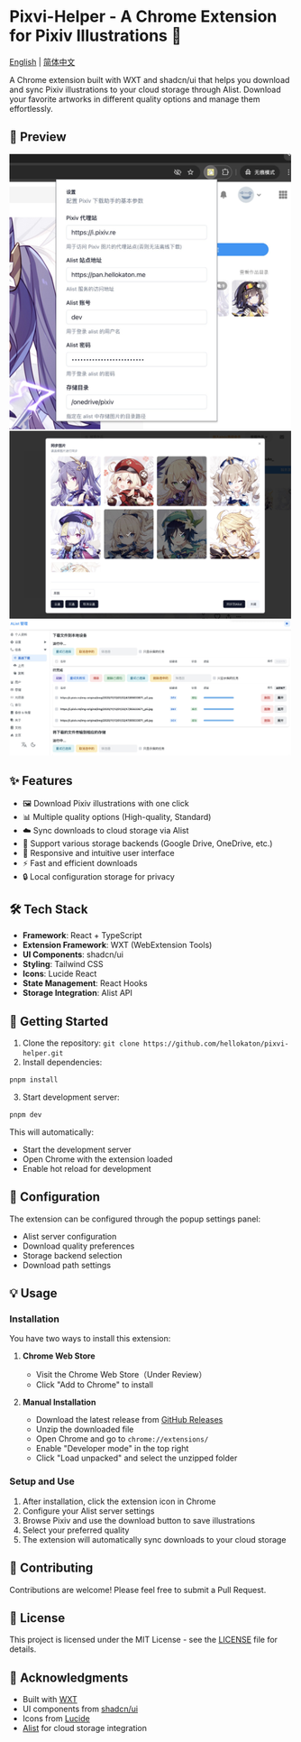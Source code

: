 # Pixvi-Helper - A Chrome Extension for Pixiv Illustrations 🎨

[English](README.md) | [简体中文](README_zh.md)

A Chrome extension built with WXT and shadcn/ui that helps you download and sync Pixiv illustrations to your cloud storage through Alist. Download your favorite artworks in different quality options and manage them effortlessly.

## 📸 Preview

<img src="screenshots/Snipaste_1.jpg" width="500px" />
<img src="screenshots/Snipaste_2.jpg" width="500px" />
<img src="screenshots/Snipaste_3.jpg" width="500px" />


## ✨ Features

- 🖼️ Download Pixiv illustrations with one click
- 📊 Multiple quality options (High-quality, Standard)
- ☁️ Sync downloads to cloud storage via Alist
- 💾 Support various storage backends (Google Drive, OneDrive, etc.)
- 🎯 Responsive and intuitive user interface
- ⚡ Fast and efficient downloads
- 🔒 Local configuration storage for privacy

## 🛠️ Tech Stack

- **Framework**: React + TypeScript
- **Extension Framework**: WXT (WebExtension Tools)
- **UI Components**: shadcn/ui
- **Styling**: Tailwind CSS
- **Icons**: Lucide React
- **State Management**: React Hooks
- **Storage Integration**: Alist API

## 🚀 Getting Started

1. Clone the repository: `git clone https://github.com/hellokaton/pixvi-helper.git`
2. Install dependencies:

```bash
pnpm install
```

3. Start development server:

```bash
pnpm dev
```

This will automatically:

- Start the development server
- Open Chrome with the extension loaded
- Enable hot reload for development

## 🔧 Configuration

The extension can be configured through the popup settings panel:

- Alist server configuration
- Download quality preferences
- Storage backend selection
- Download path settings

## 💡 Usage

### Installation

You have two ways to install this extension:

1. **Chrome Web Store**

   - Visit the Chrome Web Store（Under Review）
   - Click "Add to Chrome" to install

2. **Manual Installation**
   - Download the latest release from [GitHub Releases](https://github.com/hellokaton/pixiv-helper/releases)
   - Unzip the downloaded file
   - Open Chrome and go to `chrome://extensions/`
   - Enable "Developer mode" in the top right
   - Click "Load unpacked" and select the unzipped folder

### Setup and Use

1. After installation, click the extension icon in Chrome
2. Configure your Alist server settings
3. Browse Pixiv and use the download button to save illustrations
4. Select your preferred quality
5. The extension will automatically sync downloads to your cloud storage

## 🤝 Contributing

Contributions are welcome! Please feel free to submit a Pull Request.

## 📝 License

This project is licensed under the MIT License - see the [LICENSE](LICENSE) file for details.

## 🙏 Acknowledgments

- Built with [WXT](https://wxt.dev)
- UI components from [shadcn/ui](https://ui.shadcn.com)
- Icons from [Lucide](https://lucide.dev)
- [Alist](https://alist.nn.ci) for cloud storage integration
